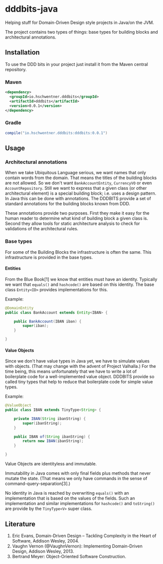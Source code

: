# dddbits-java
Helping stuff for Domain-Driven Design style projects in Java/on the JVM. 
<!-- For similar support in .NET see dddbits-csharp. (Or dddbits-net or dddbits-dotnet???) -->

The project contains two types of things: base types for building blocks and architectural annotations.

## Installation
To use the DDD bits in your project just install it from the Maven central repository.

### Maven

```xml
<dependency>
  <groupId>io.hschwentner.dddbits</groupId>
  <artifactId>dddbits</artifactId>
  <version>0.0.1</version>
</dependency>
```

### Gradle

```groovy
compile("io.hschwentner.dddbits:dddbits:0.0.1")
```


## Usage
### Architectural annotations
When we take Ubiquitous Language serious, we want names that only contain words from the domain.
That means the titles of the building blocks are not allowed.
So we don't want `BankAccountEntity`, `CurrencyVO` or even `AccountRepository`.
Still we want to express that a given class (or other architectural element) is a special building block; i.e. uses a design pattern.
In Java this can be done with annotations.
The DDDBITS provide a set of standard annotations for the building blocks known from DDD.

These annotations provide two purposes.
First they make it easy for the human reader to determine what kind of building block a given class is.
Second they allow tools for static architecture analysis to check for validations of the architectural rules.


### Base types
For some of the Building Blocks the infrastructure is often the same.
This infrastructure is provided in the base types.


#### Entities
From the Blue Book[1] we know that entities must have an identity.
Typically we want that `equals()` and `hashcode()` are based on this identity.
The base class `Entity<ID>` provides implementations for this.

Example:

```java
@DomainEntity
public class BankAccount extends Entity<IBAN> {

    public BankAccount(IBAN iban) {
        super(iban);
    }

}
```


#### Value Objects
Since we don't have value types in Java yet, we have to simulate values with objects.
(That may change with the advent of Project Valhalla.)
For the time being, this means unfortunately that we have to write a lot of boilerplate code for a well-implemented value object.
DDDBITS provide so called tiny types that help to reduce that boilerplate code for simple value types.

Example:

```java
@ValueObject
public class IBAN extends TinyType<String> {

    private IBAN(String ibanString) {
        super(ibanString);
    }

    public IBAN of(String ibanString) {
        return new IBAN(ibanString);
    }

}
```

Value Objects are identityless and immutable.

Immutability in Java comes with only final fields plus methods that never mutate the state.
(That means we only have commands in the sense of command-query-separation[3].)

No identity in Java is reached by overwriting `equals()` with an implementation that is based on the values of the fields.
Such an implementation and similar implementations for `hashcode()` and `toString()` are provide by the `TinyType<V>` super class.

## Literature
1. Eric Evans, Domain-Driven Design – Tackling Complexity in the Heart of Software, Addison Wesley, 2004.
2. Vaughn Vernon (@VaughnVernon): Implementing Domain-Driven Design, Addison Wesley, 2013.
3. Bertrand Meyer: Object-Oriented Software Construction.
